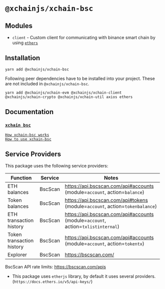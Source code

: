 # `@xchainjs/xchain-bsc`

## Modules

- `client` - Custom client for communicating with binance smart chain by using [`ethers`](https://github.com/ethers-io/ethers.js)

## Installation

```
yarn add @xchainjs/xchain-bsc
```

Following peer dependencies have to be installed into your project. These are not included in `@xchainjs/xchain-bsc`.

```
yarn add @xchainjs/xchain-evm @xchainjs/xchain-client @xchainjs/xchain-crypto @xchainjs/xchain-util axios ethers
```

## Documentation

### [`xchain bsc`](http://docs.xchainjs.org/xchain-client/xchain-bsc/)

[`How xchain-bsc works`](http://docs.xchainjs.org/xchain-client/xchain-bsc/how-it-works.html)\
[`How to use xchain-bsc`](http://docs.xchainjs.org/xchain-client/xchain-bsc/how-to-use.html)

## Service Providers

This package uses the following service providers:

| Function                  | Service | Notes                                                                            |
| ------------------------- | ------- | -------------------------------------------------------------------------------- |
| ETH balances              | BscScan | https://api.bscscan.com/api#accounts (module=`account`, action=`balance`)        |
| Token balances            | BscScan | https://api.bscscan.com/api#tokens (module=`account`, action=`tokenbalance`)     |
| ETH transaction history   | BscScan | https://api.bscscan.com/api#accounts (module=`account`, action=`txlistinternal`) |
| Token transaction history | BscScan | https://api.bscscan.com/api#accounts (module=`account`, action=`tokentx`)        |
| Explorer                  | BscScan | https://bscscan.com/                                                             |

BscScan API rate limits: https://bscscan.com/apis

- This package uses `etherjs` library, by default it uses several providers. (`https://docs.ethers.io/v5/api-keys/`)
